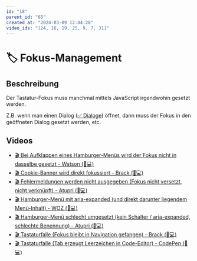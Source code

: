 ```yaml
---
id: "18"
parent_id: "65"
created_at: "2024-03-09 12:44:28"
video_ids: "[24, 16, 19, 25, 9, 7, 31]"
---
```


# 🏷️ Fokus-Management

## Beschreibung

Der Tastatur-Fokus muss manchmal mittels JavaScript irgendwohin gesetzt werden.

Z.B. wenn man einen Dialog ([✅ Dialoge](/de/wcag/4.1.2a-erweiterte-steuerelemente-widgets/dialoge)) öffnet, dann muss der Fokus in den geöffneten Dialog gesetzt werden, etc.

## Videos

- [🎬 Bei Aufklappen eines Hamburger-Menüs wird der Fokus nicht in dasselbe gesetzt - Watson (🚨💻)](/de/videos/bei-aufklappen-eines-hamburger-menues-wird-der-fokus-nicht-in-dasselbe-gesetzt-watson)
- [🎬 Cookie-Banner wird direkt fokussiert - Brack (💚💻)](/de/videos/cookie-banner-wird-direkt-fokussiert-brack)
- [🎬 Fehlermeldungen werden nicht ausgegeben (Fokus nicht versetzt, nicht verknüpft) - Atupri (🚨💻)](/de/videos/fehlermeldungen-werden-nicht-ausgegeben-fokus-nicht-versetzt-nicht-verknuepft-atupri)
- [🎬 Hamburger-Menü mit aria-expanded (und direkt darunter liegendem Menü-Inhalt) - WOZ (💚💻)](/de/videos/hamburger-menue-mit-aria-expanded-und-direkt-darunter-liegendem-menue-inhalt-woz)
- [🎬 Hamburger-Menü schlecht umgesetzt (kein Schalter / aria-expanded, schlechte Benennung) - Atupri (🚨💻)](/de/videos/hamburger-menue-schlecht-umgesetzt-kein-schalter-aria-expanded-schlechte-benennung-atupri)
- [🎬 Tastaturfalle (Fokus bleibt in Navigation gefangen) - Brack (🚨💻)](/de/videos/tastaturfalle-fokus-bleibt-in-navigation-gefangen-brack)
- [🎬 Tastaturfalle (Tab erzeugt Leerzeichen in Code-Editor) - CodePen (🚨💻)](/de/videos/tastaturfalle-tab-erzeugt-leerzeichen-in-code-editor-codepen)
